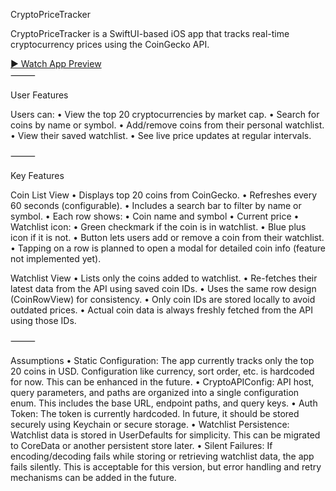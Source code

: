 CryptoPriceTracker

CryptoPriceTracker is a SwiftUI-based iOS app that tracks real-time cryptocurrency prices using the CoinGecko API.

[▶️ Watch App Preview](https://youtube.com/shorts/4k2R6PhlIy8?feature=share)  
⸻

User Features

Users can:
	•	View the top 20 cryptocurrencies by market cap.
	•	Search for coins by name or symbol.
	•	Add/remove coins from their personal watchlist.
	•	View their saved watchlist.
	•	See live price updates at regular intervals.

⸻

Key Features

Coin List View
	•	Displays top 20 coins from CoinGecko.
	•	Refreshes every 60 seconds (configurable).
	•	Includes a search bar to filter by name or symbol.
	•	Each row shows:
	•	Coin name and symbol
	•	Current price
	•	Watchlist icon:
	•	Green checkmark if the coin is in watchlist.
	•	Blue plus icon if it is not.
	•	Button lets users add or remove a coin from their watchlist.
	•	Tapping on a row is planned to open a modal for detailed coin info (feature not implemented yet).

Watchlist View
	•	Lists only the coins added to watchlist.
	•	Re-fetches their latest data from the API using saved coin IDs.
	•	Uses the same row design (CoinRowView) for consistency.
	•	Only coin IDs are stored locally to avoid outdated prices.
	•	Actual coin data is always freshly fetched from the API using those IDs.

⸻

Assumptions
	•	Static Configuration:
The app currently tracks only the top 20 coins in USD. Configuration like currency, sort order, etc. is hardcoded for now. This can be enhanced in the future.
	•	CryptoAPIConfig:
API host, query parameters, and paths are organized into a single configuration enum. This includes the base URL, endpoint paths, and query keys.
	•	Auth Token:
The token is currently hardcoded. In future, it should be stored securely using Keychain or secure storage.
	•	Watchlist Persistence:
Watchlist data is stored in UserDefaults for simplicity. This can be migrated to CoreData or another persistent store later.
	•	Silent Failures:
If encoding/decoding fails while storing or retrieving watchlist data, the app fails silently. This is acceptable for this version, but error handling and retry mechanisms can be added in the future.

